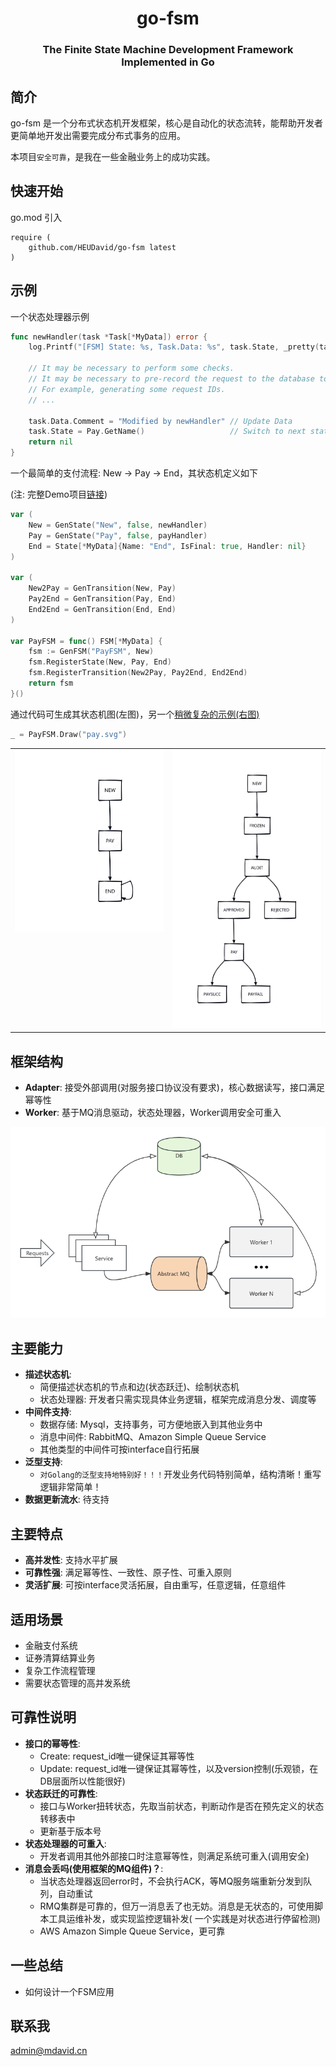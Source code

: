 <h1 align="center">go-fsm</h1>
<h3 align="center">The Finite State Machine Development Framework Implemented in Go</h3>

## 简介

go-fsm 是一个分布式状态机开发框架，核心是自动化的状态流转，能帮助开发者更简单地开发出需要完成分布式事务的应用。

本项目`安全可靠`，是我在一些金融业务上的成功实践。

## 快速开始

go.mod 引入

```
require (
	github.com/HEUDavid/go-fsm latest
)
```

## 示例

一个状态处理器示例

```go
func newHandler(task *Task[*MyData]) error {
	log.Printf("[FSM] State: %s, Task.Data: %s", task.State, _pretty(task.GetData()))

	// It may be necessary to perform some checks.
	// It may be necessary to pre-record the request to the database to ensure idempotency.
	// For example, generating some request IDs.
	// ...

	task.Data.Comment = "Modified by newHandler" // Update Data
	task.State = Pay.GetName()                   // Switch to next state
	return nil
}
```

一个最简单的支付流程: New -> Pay -> End，其状态机定义如下

(注: 完整Demo项目[链接](https://github.com/HEUDavid/go-fsm-demo))
```go
var (
	New = GenState("New", false, newHandler)
	Pay = GenState("Pay", false, payHandler)
	End = State[*MyData]{Name: "End", IsFinal: true, Handler: nil}
)

var (
	New2Pay = GenTransition(New, Pay)
	Pay2End = GenTransition(Pay, End)
	End2End = GenTransition(End, End)
)

var PayFSM = func() FSM[*MyData] {
	fsm := GenFSM("PayFSM", New)
	fsm.RegisterState(New, Pay, End)
	fsm.RegisterTransition(New2Pay, Pay2End, End2End)
	return fsm
}()
```

通过代码可生成其状态机图(左图)，另一个[稍微复杂的示例(右图)](https://github.com/HEUDavid/go-fsm/blob/main/pkg/metadata/view_test.go#L10)

```go
_ = PayFSM.Draw("pay.svg")
```

<table>
  <tr>
    <td valign="top"><img src="./docs/assets/pay.svg" alt="PayFSM" width="500"/></td>
    <td valign="top"><img src="./docs/assets/audits.svg" alt="AuditsFSM" width="500"/></td>
  </tr>
</table>

## 框架结构

- **Adapter**: 接受外部调用(对服务接口协议没有要求)，核心数据读写，接口满足幂等性
- **Worker**: 基于MQ消息驱动，状态处理器，Worker调用安全可重入

<img src="./docs/assets/arch.png"  alt="arch"/>

## 主要能力

- **描述状态机**:
  - 简便描述状态机的节点和边(状态跃迁)、绘制状态机
  - 状态处理器: 开发者只需实现具体业务逻辑，框架完成消息分发、调度等
- **中间件支持**:
  - 数据存储: Mysql，支持事务，可方便地嵌入到其他业务中
  - 消息中间件: RabbitMQ、Amazon Simple Queue Service
  - 其他类型的中间件可按interface自行拓展
- **泛型支持**:
  - `对Golang的泛型支持地特别好！！！`开发业务代码特别简单，结构清晰！重写逻辑非常简单！
- **数据更新流水**: 待支持

## 主要特点

- **高并发性**: 支持水平扩展
- **可靠性强**: 满足幂等性、一致性、原子性、可重入原则
- **灵活扩展**: 可按interface灵活拓展，自由重写，任意逻辑，任意组件

## 适用场景

- 金融支付系统
- 证券清算结算业务
- 复杂工作流程管理
- 需要状态管理的高并发系统

## 可靠性说明

- **接口的幂等性**:
  - Create: request_id唯一键保证其幂等性
  - Update: request_id唯一键保证其幂等性，以及version控制(乐观锁，在DB层面所以性能很好)
- **状态跃迁的可靠性**:
  - 接口与Worker扭转状态，先取当前状态，判断动作是否在预先定义的状态转移表中
  - 更新基于版本号
- **状态处理器的可重入**:
  - 开发者调用其他外部接口时注意幂等性，则满足系统可重入(调用安全)
- **消息会丢吗(使用框架的MQ组件)？**:
  - 当状态处理器返回error时，不会执行ACK，等MQ服务端重新分发到队列，自动重试
  - RMQ集群是可靠的，但万一消息丢了也无妨。消息是无状态的，可使用脚本工具运维补发，或实现监控逻辑补发(
    一个实践是对状态进行停留检测)
  - AWS Amazon Simple Queue Service，更可靠

## 一些总结

- 如何设计一个FSM应用

## 联系我
admin@mdavid.cn
